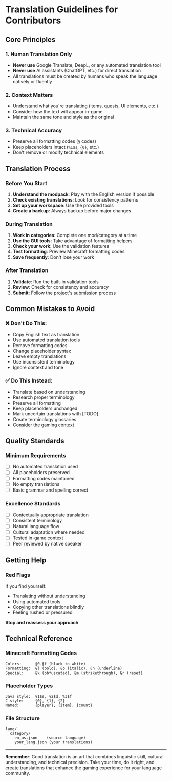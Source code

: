 # Translation Guidelines for Contributors

## Core Principles

### 1. Human Translation Only
- **Never use** Google Translate, DeepL, or any automated translation tool
- **Never use** AI assistants (ChatGPT, etc.) for direct translation
- All translations must be created by humans who speak the language natively or fluently

### 2. Context Matters
- Understand what you're translating (items, quests, UI elements, etc.)
- Consider how the text will appear in-game
- Maintain the same tone and style as the original

### 3. Technical Accuracy
- Preserve all formatting codes (`§` codes)
- Keep placeholders intact (`%1$s`, `{0}`, etc.)
- Don't remove or modify technical elements

## Translation Process

### Before You Start
1. **Understand the modpack**: Play with the English version if possible
2. **Check existing translations**: Look for consistency patterns
3. **Set up your workspace**: Use the provided tools
4. **Create a backup**: Always backup before major changes

### During Translation
1. **Work in categories**: Complete one mod/category at a time
2. **Use the GUI tools**: Take advantage of formatting helpers
3. **Check your work**: Use the validation features
4. **Test formatting**: Preview Minecraft formatting codes
5. **Save frequently**: Don't lose your work

### After Translation
1. **Validate**: Run the built-in validation tools
2. **Review**: Check for consistency and accuracy
3. **Submit**: Follow the project's submission process

## Common Mistakes to Avoid

### ❌ Don't Do This:
- Copy English text as translation
- Use automated translation tools
- Remove formatting codes
- Change placeholder syntax
- Leave empty translations
- Use inconsistent terminology
- Ignore context and tone

### ✅ Do This Instead:
- Translate based on understanding
- Research proper terminology
- Preserve all formatting
- Keep placeholders unchanged
- Mark uncertain translations with [TODO]
- Create terminology glossaries
- Consider the gaming context

## Quality Standards

### Minimum Requirements
- [ ] No automated translation used
- [ ] All placeholders preserved
- [ ] Formatting codes maintained
- [ ] No empty translations
- [ ] Basic grammar and spelling correct

### Excellence Standards
- [ ] Contextually appropriate translation
- [ ] Consistent terminology
- [ ] Natural language flow
- [ ] Cultural adaptation where needed
- [ ] Tested in-game context
- [ ] Peer reviewed by native speaker

## Getting Help

### Red Flags
If you find yourself:
- Translating without understanding
- Using automated tools
- Copying other translations blindly
- Feeling rushed or pressured

**Stop and reassess your approach**

## Technical Reference

### Minecraft Formatting Codes
```
Colors:      §0-§f (black to white)
Formatting:  §l (bold), §o (italic), §n (underline)
Special:     §k (obfuscated), §m (strikethrough), §r (reset)
```

### Placeholder Types
```
Java style:  %1$s, %2$d, %3$f
C style:     {0}, {1}, {2}
Named:       {player}, {item}, {count}
```

### File Structure
```
lang/
  category/
    en_us.json    (source language)
    your_lang.json (your translations)
```

---

**Remember**: Good translation is an art that combines linguistic skill, cultural understanding, and technical precision. Take your time, do it right, and create translations that enhance the gaming experience for your language community.
